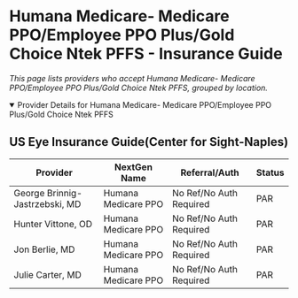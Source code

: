 # Humana Medicare- Medicare PPO/Employee PPO Plus/Gold Choice Ntek PFFS - Insurance Guide

*This page lists providers who accept Humana Medicare- Medicare PPO/Employee PPO Plus/Gold Choice Ntek PFFS, grouped by location.*

<details open><summary>Provider Details for Humana Medicare- Medicare PPO/Employee PPO Plus/Gold Choice Ntek PFFS</summary>

## US Eye Insurance Guide(Center for Sight-Naples)

| Provider | NextGen Name | Referral/Auth | Status |
|----------|-------------|--------------|--------|
| George Brinnig-Jastrzebski, MD | Humana Medicare PPO | No Ref/No Auth Required | PAR |
| Hunter Vittone, OD | Humana Medicare PPO | No Ref/No Auth Required | PAR |
| Jon Berlie, MD | Humana Medicare PPO | No Ref/No Auth Required | PAR |
| Julie Carter, MD | Humana Medicare PPO | No Ref/No Auth Required | PAR |

</details>

